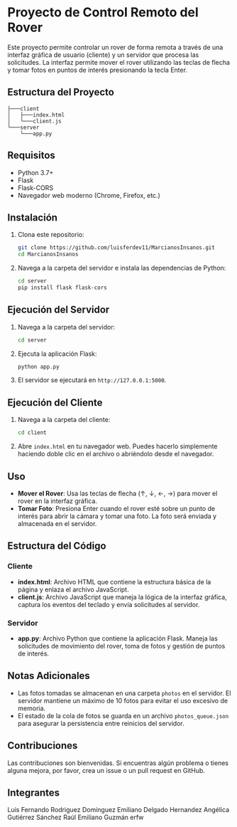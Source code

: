 # Proyecto de Control Remoto del Rover

Este proyecto permite controlar un rover de forma remota a través de una interfaz gráfica de usuario (cliente) y un servidor que procesa las solicitudes. La interfaz permite mover el rover utilizando las teclas de flecha y tomar fotos en puntos de interés presionando la tecla Enter.

## Estructura del Proyecto

```
├───client
│   ├───index.html
│   └───client.js
└───server
    └───app.py
```

## Requisitos

- Python 3.7+
- Flask
- Flask-CORS
- Navegador web moderno (Chrome, Firefox, etc.)

## Instalación

1. Clona este repositorio:

    ```bash
    git clone https://github.com/luisferdev11/MarcianosInsanos.git
    cd MarcianosInsanos
    ```

2. Navega a la carpeta del servidor e instala las dependencias de Python:

    ```bash
    cd server
    pip install flask flask-cors
    ```

## Ejecución del Servidor

1. Navega a la carpeta del servidor:

    ```bash
    cd server
    ```

2. Ejecuta la aplicación Flask:

    ```bash
    python app.py
    ```

3. El servidor se ejecutará en `http://127.0.0.1:5000`.

## Ejecución del Cliente

1. Navega a la carpeta del cliente:

    ```bash
    cd client
    ```

2. Abre `index.html` en tu navegador web. Puedes hacerlo simplemente haciendo doble clic en el archivo o abriéndolo desde el navegador.

## Uso

- **Mover el Rover**: Usa las teclas de flecha (↑, ↓, ←, →) para mover el rover en la interfaz gráfica.
- **Tomar Foto**: Presiona Enter cuando el rover esté sobre un punto de interés para abrir la cámara y tomar una foto. La foto será enviada y almacenada en el servidor.

## Estructura del Código

### Cliente

- **index.html**: Archivo HTML que contiene la estructura básica de la página y enlaza el archivo JavaScript.
- **client.js**: Archivo JavaScript que maneja la lógica de la interfaz gráfica, captura los eventos del teclado y envía solicitudes al servidor.

### Servidor

- **app.py**: Archivo Python que contiene la aplicación Flask. Maneja las solicitudes de movimiento del rover, toma de fotos y gestión de puntos de interés.

## Notas Adicionales

- Las fotos tomadas se almacenan en una carpeta `photos` en el servidor. El servidor mantiene un máximo de 10 fotos para evitar el uso excesivo de memoria.
- El estado de la cola de fotos se guarda en un archivo `photos_queue.json` para asegurar la persistencia entre reinicios del servidor.

## Contribuciones

Las contribuciones son bienvenidas. Si encuentras algún problema o tienes alguna mejora, por favor, crea un issue o un pull request en GitHub.

## Integrantes
Luis Fernando Rodriguez Dominguez
Emiliano Delgado Hernandez
Angélica Gutiérrez Sánchez
Raúl Emiliano Guzmán
erfw